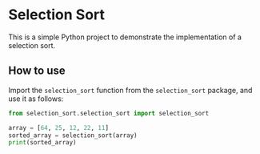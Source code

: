 # Selection Sort

This is a simple Python project to demonstrate the implementation of a selection sort.

## How to use

Import the `selection_sort` function from the `selection_sort` package, and use it as follows:

```python
from selection_sort.selection_sort import selection_sort

array = [64, 25, 12, 22, 11]
sorted_array = selection_sort(array)
print(sorted_array)
